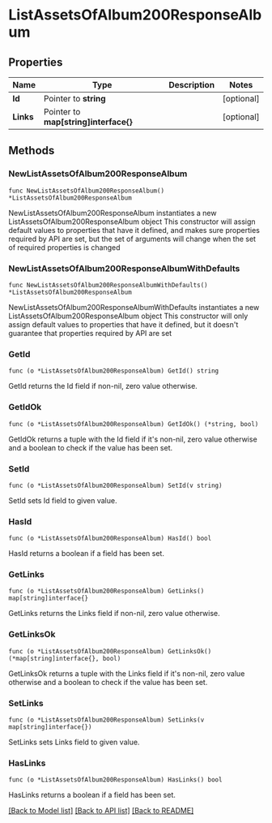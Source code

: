 # ListAssetsOfAlbum200ResponseAlbum

## Properties

Name | Type | Description | Notes
------------ | ------------- | ------------- | -------------
**Id** | Pointer to **string** |  | [optional] 
**Links** | Pointer to **map[string]interface{}** |  | [optional] 

## Methods

### NewListAssetsOfAlbum200ResponseAlbum

`func NewListAssetsOfAlbum200ResponseAlbum() *ListAssetsOfAlbum200ResponseAlbum`

NewListAssetsOfAlbum200ResponseAlbum instantiates a new ListAssetsOfAlbum200ResponseAlbum object
This constructor will assign default values to properties that have it defined,
and makes sure properties required by API are set, but the set of arguments
will change when the set of required properties is changed

### NewListAssetsOfAlbum200ResponseAlbumWithDefaults

`func NewListAssetsOfAlbum200ResponseAlbumWithDefaults() *ListAssetsOfAlbum200ResponseAlbum`

NewListAssetsOfAlbum200ResponseAlbumWithDefaults instantiates a new ListAssetsOfAlbum200ResponseAlbum object
This constructor will only assign default values to properties that have it defined,
but it doesn't guarantee that properties required by API are set

### GetId

`func (o *ListAssetsOfAlbum200ResponseAlbum) GetId() string`

GetId returns the Id field if non-nil, zero value otherwise.

### GetIdOk

`func (o *ListAssetsOfAlbum200ResponseAlbum) GetIdOk() (*string, bool)`

GetIdOk returns a tuple with the Id field if it's non-nil, zero value otherwise
and a boolean to check if the value has been set.

### SetId

`func (o *ListAssetsOfAlbum200ResponseAlbum) SetId(v string)`

SetId sets Id field to given value.

### HasId

`func (o *ListAssetsOfAlbum200ResponseAlbum) HasId() bool`

HasId returns a boolean if a field has been set.

### GetLinks

`func (o *ListAssetsOfAlbum200ResponseAlbum) GetLinks() map[string]interface{}`

GetLinks returns the Links field if non-nil, zero value otherwise.

### GetLinksOk

`func (o *ListAssetsOfAlbum200ResponseAlbum) GetLinksOk() (*map[string]interface{}, bool)`

GetLinksOk returns a tuple with the Links field if it's non-nil, zero value otherwise
and a boolean to check if the value has been set.

### SetLinks

`func (o *ListAssetsOfAlbum200ResponseAlbum) SetLinks(v map[string]interface{})`

SetLinks sets Links field to given value.

### HasLinks

`func (o *ListAssetsOfAlbum200ResponseAlbum) HasLinks() bool`

HasLinks returns a boolean if a field has been set.


[[Back to Model list]](../README.md#documentation-for-models) [[Back to API list]](../README.md#documentation-for-api-endpoints) [[Back to README]](../README.md)


